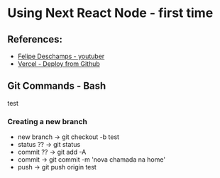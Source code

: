 # Using Next React Node -  first time

## References:
- [Felipe Deschamps - youtuber](https://www.youtube.com/watch?v=EW7m2WIvFgQ)
- [ Vercel - Deploy from Github ](https://vercel.com/)


## Git Commands - Bash
test
### Creating a new branch
- new branch -> git checkout -b test
- status ?? -> git status
- commit ?? -> git add -A
- commit -> git commit -m 'nova chamada na home'
- push -> git push origin test